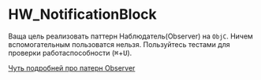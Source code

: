 HW_NotificationBlock
====================

Ваща цель реализовать паттерн Наблюдатель(Observer) на `ObjC`. Ничем вспомогательным пользоватся нельзя. Пользуйтесь тестами для проверки работаспособности (<kbd>⌘</kbd>+<kbd>U</kbd>).

[Чуть подробней про патерн Observer](https://www.google.ru/webhp?sourceid=chrome-instant&ion=1&espv=2&ie=UTF-8#newwindow=1&q=pattern%20observer)
